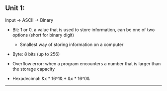 ## Unit 1:
Input -> ASCII -> Binary

* Bit: 1 or 0, a value that is used to store information, can be one of two options (short for binary digit)
   + Smallest way of storing information on a computer
* Byte: 8 bits (up to 256)

* Overflow error: when a program encounters a number that is larger than the storage capacity
* Hexadecimal:   &x * 16^1& + &x * 16^0&
---
